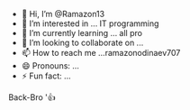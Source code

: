 - 👋 Hi, I’m @Ramazon13
- 👀 I’m interested in ... IT programming
- 🌱 I’m currently learning ... all pro
- 💞️ I’m looking to collaborate on ...
- 📫 How to reach me ...ramazonodinaev707
- 😄 Pronouns: ...
- ⚡ Fun fact: ...

<!---graet_road
Ramazon13/Ramazon13 is a ✨ special ✨ repository because its `README.md` (this file) appears on your GitHub profile.
You can click the Preview link to take a look at your changes.
---> Back-Bro '👍
